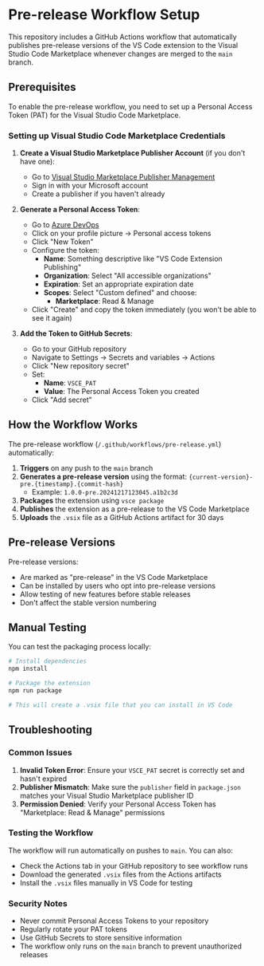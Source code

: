 # Pre-release Workflow Setup

This repository includes a GitHub Actions workflow that automatically publishes pre-release versions of the VS Code extension to the Visual Studio Code Marketplace whenever changes are merged to the `main` branch.

## Prerequisites

To enable the pre-release workflow, you need to set up a Personal Access Token (PAT) for the Visual Studio Code Marketplace.

### Setting up Visual Studio Code Marketplace Credentials

1. **Create a Visual Studio Marketplace Publisher Account** (if you don't have one):
   - Go to [Visual Studio Marketplace Publisher Management](https://marketplace.visualstudio.com/manage)
   - Sign in with your Microsoft account
   - Create a publisher if you haven't already

2. **Generate a Personal Access Token**:
   - Go to [Azure DevOps](https://dev.azure.com)
   - Click on your profile picture → Personal access tokens
   - Click "New Token"
   - Configure the token:
     - **Name**: Something descriptive like "VS Code Extension Publishing"
     - **Organization**: Select "All accessible organizations"
     - **Expiration**: Set an appropriate expiration date
     - **Scopes**: Select "Custom defined" and choose:
       - **Marketplace**: Read & Manage
   - Click "Create" and copy the token immediately (you won't be able to see it again)

3. **Add the Token to GitHub Secrets**:
   - Go to your GitHub repository
   - Navigate to Settings → Secrets and variables → Actions
   - Click "New repository secret"
   - Set:
     - **Name**: `VSCE_PAT`
     - **Value**: The Personal Access Token you created
   - Click "Add secret"

## How the Workflow Works

The pre-release workflow (`/.github/workflows/pre-release.yml`) automatically:

1. **Triggers** on any push to the `main` branch
2. **Generates a pre-release version** using the format: `{current-version}-pre.{timestamp}.{commit-hash}`
   - Example: `1.0.0-pre.20241217123045.a1b2c3d`
3. **Packages** the extension using `vsce package`
4. **Publishes** the extension as a pre-release to the VS Code Marketplace
5. **Uploads** the `.vsix` file as a GitHub Actions artifact for 30 days

## Pre-release Versions

Pre-release versions:
- Are marked as "pre-release" in the VS Code Marketplace
- Can be installed by users who opt into pre-release versions
- Allow testing of new features before stable releases
- Don't affect the stable version numbering

## Manual Testing

You can test the packaging process locally:

```bash
# Install dependencies
npm install

# Package the extension
npm run package

# This will create a .vsix file that you can install in VS Code
```

## Troubleshooting

### Common Issues

1. **Invalid Token Error**: Ensure your `VSCE_PAT` secret is correctly set and hasn't expired
2. **Publisher Mismatch**: Make sure the `publisher` field in `package.json` matches your Visual Studio Marketplace publisher ID
3. **Permission Denied**: Verify your Personal Access Token has "Marketplace: Read & Manage" permissions

### Testing the Workflow

The workflow will run automatically on pushes to `main`. You can also:
- Check the Actions tab in your GitHub repository to see workflow runs
- Download the generated `.vsix` files from the Actions artifacts
- Install the `.vsix` files manually in VS Code for testing

### Security Notes

- Never commit Personal Access Tokens to your repository
- Regularly rotate your PAT tokens
- Use GitHub Secrets to store sensitive information
- The workflow only runs on the `main` branch to prevent unauthorized releases